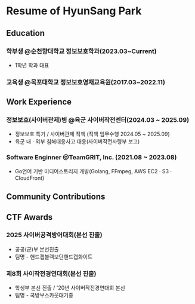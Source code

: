 # Resume of HyunSang Park

## Education

### 학부생 @순천향대학교 정보보호학과(2023.03~Current)
- 1학년 학과 대표

### 교육생 @목포대학교 정보보호영재교육원(2017.03~2022.11)

## Work Experience

### 정보보호(사이버관제)병 @육군 사이버작전센터(2024.03 ~ 2025.09)
 
- 정보보호 특기 / 사이버관제 직책 (직책 임무수행 2024.05 ~ 2025.09)
- 육군 내 · 외부 침해대응사고 대응(사이버작전사령부 보고)

### Software Enginner @TeamGRIT, Inc. (2021.08 ~ 2023.08)

- Go언어 기반 미디어스토리지 개발(Golang, FFmpeg, AWS EC2 · S3 · CloudFront)

## Community Contributions

## CTF Awards

### 2025 사이버공격방어대회(본선 진출)

- 공공(군)부 본선진출
- 팀명 - 핸드캡블랙보단핸드캡화이트

### 제8회 사이작전경연대회(본선 진출)

- 학생부 본선 진출 / '20년 사이버작전경연대회 본선
- 팀명 - 국방부스카웃대기중